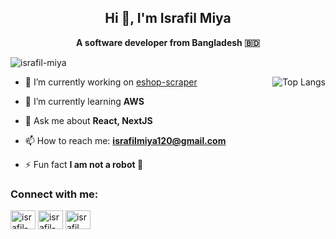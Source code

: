 <h2 align="center">Hi 👋, I'm Israfil Miya</h1>
<p align="center"><b>A software developer from Bangladesh 🇧🇩</b></p>


<p align="left"> <img src="https://komarev.com/ghpvc/?username=israfil-miya&label=Profile%20views&color=0e75b6&style=flat" alt="israfil-miya" /> </p>
<img align="right" src="https://github-readme-stats.vercel.app/api/top-langs/?username=israfil-miya&layout=compact" alt="Top Langs"/>

- 🔭 I’m currently working on [eshop-scraper](https://github.com/israfil-miya/eshop-scraper)

- 🌱 I’m currently learning **AWS**

- 💬 Ask me about **React, NextJS**

- 📫 How to reach me: **israfilmiya120@gmail.com**

- ⚡ Fun fact **I am not a robot 🤖**

<h3 align="left">Connect with me:</h3>
<p align="left">
  <a href="https://linkedin.com/in/israfil-miya" target="_blank"><img align="center" src="https://raw.githubusercontent.com/rahuldkjain/github-profile-readme-generator/master/src/images/icons/Social/linked-in-alt.svg" alt="israfil-miya" height="30" width="40" /></a>
  <a href="https://www.leetcode.com/israfil-miya" target="_blank"><img align="center" src="https://raw.githubusercontent.com/rahuldkjain/github-profile-readme-generator/master/src/images/icons/Social/leet-code.svg" alt="israfil-miya" height="30" width="40" /></a>
  <a href="https://www.facebook.com/israfil.miya.0" target="_blank"><img align="center" src="https://raw.githubusercontent.com/rahuldkjain/github-profile-readme-generator/master/src/images/icons/Social/facebook.svg" alt="israfil.miya.0" height="30" width="40" /></a>
</p>

